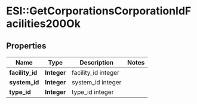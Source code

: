 # ESI::GetCorporationsCorporationIdFacilities200Ok

## Properties
Name | Type | Description | Notes
------------ | ------------- | ------------- | -------------
**facility_id** | **Integer** | facility_id integer | 
**system_id** | **Integer** | system_id integer | 
**type_id** | **Integer** | type_id integer | 


